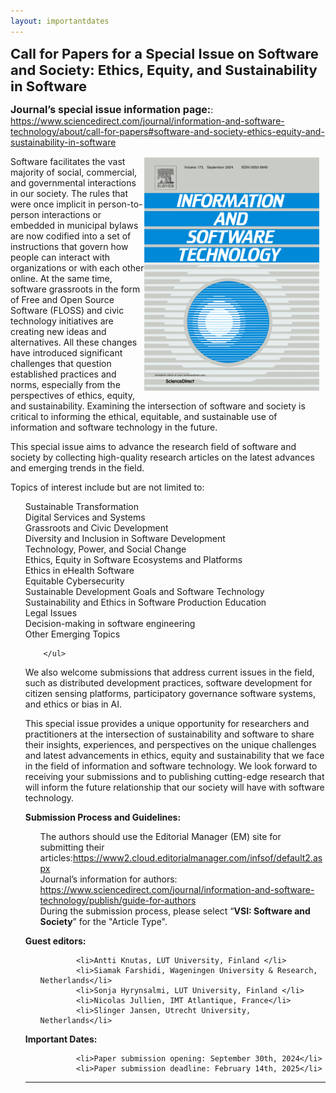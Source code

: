 ```yaml
---
layout: importantdates
---
```


<b style="font-size: 22px" id="SpecialIsuse">Call for Papers for a Special Issue on Software and Society: Ethics, Equity, and Sustainability in Software</b>

<b style="font-size: 16px">Journal’s special issue information page:</b>: <a href="https://www.sciencedirect.com/journal/information-and-software-technology/about/call-for-papers#software-and-society-ethics-equity-and-sustainability-in-software" target="_blank">https://www.sciencedirect.com/journal/information-and-software-technology/about/call-for-papers#software-and-society-ethics-equity-and-sustainability-in-software</a>
<br>


<img src="/assets/images/journal.PNG" alt="" style="float: right; margin-right: 10px;">




Software facilitates the vast majority of social, commercial, and governmental interactions in our society. The rules that were once implicit in person-to-person interactions or embedded in municipal bylaws are now codified into a set of instructions that govern how people can interact with organizations or with each other online. At the same time, software grassroots in the form of Free and Open Source Software (FLOSS) and civic technology initiatives are creating new ideas and alternatives. All these changes have introduced significant challenges that question established practices and norms, especially from the perspectives of ethics, equity, and sustainability. Examining the intersection of software and society is critical to informing the ethical, equitable, and sustainable use of information and software technology in the future.

This special issue aims to advance the research field of software and society by collecting high-quality research articles on the latest advances and emerging trends in the field.

Topics of interest include but are not limited to:

<ul style="list-style: none;">
            <li>Sustainable Transformation</li>
            <li>Digital Services and Systems</li>
            <li>Grassroots and Civic Development</li>
            <li>Diversity and Inclusion in Software Development</li>
            <li>Technology, Power, and Social Change</li>
            <li>Ethics, Equity in Software Ecosystems and Platforms</li>
            <li>Ethics in eHealth Software</li>
            <li>Equitable Cybersecurity</li>
            <li>Sustainable Development Goals and Software Technology</li>
            <li>Sustainability and Ethics in Software Production Education</li>
            <li>Legal Issues</li>
            <li>Decision-making in software engineering</li>
            <li>Other Emerging Topics</li>


        </ul>   

We also welcome submissions that address current issues in the field, such as distributed development practices, software development for citizen sensing platforms, participatory governance software systems, and ethics or bias in AI.

This special issue provides a unique opportunity for researchers and practitioners at the intersection of sustainability and software to share their insights, experiences, and perspectives on the unique challenges and latest advancements in ethics, equity and sustainability that we face in the field of information and software technology. We look forward to receiving your submissions and to publishing cutting-edge research that will inform the future relationship that our society will have with software technology.

<b> Submission Process and Guidelines:</b>

<ul style="list-style: none;">
            
<li>The authors should use the Editorial Manager (EM) site for submitting their articles:<a href="https://www2.cloud.editorialmanager.com/infsof/default2.aspx" target="_blank">https://www2.cloud.editorialmanager.com/infsof/default2.aspx</a></li>

<li>Journal’s information for authors: <a href="https://www.sciencedirect.com/journal/information-and-software-technology/publish/guide-for-authors" target="_blank">https://www.sciencedirect.com/journal/information-and-software-technology/publish/guide-for-authors</a></li>

<li>During the submission process, please select “<b>VSI: Software and Society</b>” for the "Article Type".</li>
</ul> 

<b> Guest editors: </b>

<ul style="list-style: none;">
  
            <li>Antti Knutas, LUT University, Finland </li>
            <li>Siamak Farshidi, Wageningen University & Research, Netherlands</li>
            <li>Sonja Hyrynsalmi, LUT University, Finland </li>
            <li>Nicolas Jullien, IMT Atlantique, France</li>
            <li>Slinger Jansen, Utrecht University, Netherlands</li>
  
</ul>   

<b> Important Dates: </b>

<ul style="list-style: none;">
  
            <li>Paper submission opening: September 30th, 2024</li>
            <li>Paper submission deadline: February 14th, 2025</li>
</ul>   



        
                 

<hr>






